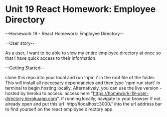 # Unit 19 React Homework: Employee Directory

--Homework 19 -  React Homework: Employee Directory--

--User story--

As a user, I want to be able to view my entire employee directory at once so that I have quick access to their information.

--Getting Started--

clone this repo into your local and run 'npm i' in the root file of the folder. 
This will install all neccesary dependancies and then type 'npm run start' in terminal to begin hosting locally.
Alternatively, you can use the live version - hosted by heroku to access. access here "https://homework-19-user-directory.herokuapp.com". if running locally, navigate to your browser if not already open and put this url 'http://localhost:3000/' into the url address bar to find yourself on the react employee directory app. 
